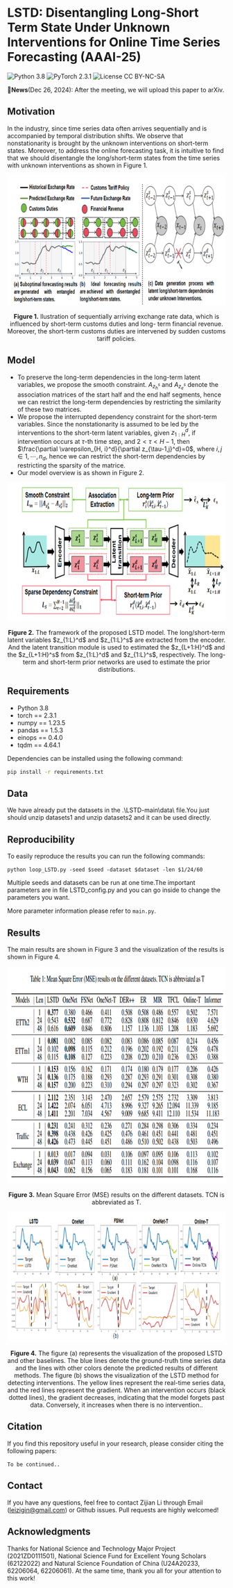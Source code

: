 # LSTD: Disentangling Long-Short Term State Under Unknown Interventions for Online Time Series Forecasting (AAAI-25)
![Python 3.8](https://img.shields.io/badge/python-3.8-green.svg?style=plastic)
![PyTorch 2.3.1](https://img.shields.io/badge/PyTorch%20-%23EE4C2C.svg?style=plastic)
![License CC BY-NC-SA](https://img.shields.io/badge/license-CC_BY--NC--SA--green.svg?style=plastic)

:triangular_flag_on_post:**News**(Dec 26, 2024): After the meeting, we will upload this paper to arXiv.

## Motivation
In the industry, since time series data often arrives sequentially and is accompanied by temporal distribution shifts. We observe that nonstationarity is brought by the unknown interventions on short-term states. Moreover, to address the online forecasting task, it is intuitive to find that we should disentangle the long/short-term states from the time series with unknown interventions as shown in Figure 1.
<p align="center">
<img src=".\LSTD-main\Image\intervention.png" height = "300" alt="" align=center />
<br><br>
<b>Figure 1.</b> llustration of sequentially arriving exchange rate data, which is influenced by short-term customs duties and long-
term financial revenue. Moreover, the short-term customs duties are intervened by sudden customs tariff policies.
</p>

## Model
- To preserve the long-term dependencies in the long-term latent variables, we propose the smooth constraint. $A_{z_h^s}$ and $A_{z_e^s}$ denote the association matrices of the start half and the end half segments, hence we can restrict the long-term dependencies by restricting the similarity of these two matrices.
- We propose the interrupted dependency constraint for the short-term variables. Since the nonstationarity is assumed to be led by the interventions to the short-term latent variables, given $z_{1:H}^d$, if intervention occurs at $\tau$-th time step, and $2<\tau<H-1$, then $\frac{\partial \varepsilon_{H, i}^d}{\partial z_{\tau-1,j}^d}=0$, where $i,j \in { 1,\cdots,n_d}$, hence we can restrict the short-term dependencies by restricting the sparsity of the matrice.
- Our model overview is as shown in Figure 2.
<p align="center">
<img src=".\LSTD-main\Image\model.png" height = "320" alt="" align=center />
<br><br>
<b>Figure 2.</b> The framework of the proposed LSTD model. The long/short-term latent variables $z_{1:L}^d$ and $z_{1:L}^s$ are extracted from the encoder. And the latent transition module is used to estimated the $z_{L+1:H}^d$ and the $z_{L+1:H}^s$ from $z_{1:L}^d$ and $z_{1:L}^s$, respectively. The long-term and short-term prior networks are used to estimate the prior distributions.

## Requirements

- Python 3.8
- torch == 2.3.1
- numpy == 1.23.5
- pandas == 1.5.3
- einops == 0.4.0
- tqdm == 4.64.1

Dependencies can be installed using the following command:
```bash
pip install -r requirements.txt
```

## Data

We have already put the datasets in the .\LSTD-main\data\ file.You just should unzip datasets1 and unzip datasets2 and it can be used directly. 
## Reproducibility

To easily reproduce the results you can run the following commands:
```
python loop_LSTD.py -seed $seed -dataset $dataset -len $1/24/60
```
Multiple seeds and datasets can be run at one time.The important parameters are in file LSTD_config.py and you can go inside to change the parameters you want.

More parameter information please refer to `main.py`.


## <span id="resultslink">Results</span>

The main results are shown in Figure 3 and the visualization of the results is shown in Figure 4.

<p align="center">
<img src=".\LSTD-main\Image\results.png" height = "500" alt="" align=center />
<br><br>
<b>Figure 3.</b> Mean Square Error (MSE) results on the different datasets. TCN is abbreviated as T.
</p>

<p align="center">
<img src=".\LSTD-main\Image\pred.png" height = "300" alt="" align=center />
<br><br>
<b>Figure 4.</b> The  figure (a) represents the visualization of the proposed LSTD and other baselines. The blue lines denote the ground-truth time series data and the lines with other colors denote the predicted results of different methods. The figure (b) shows the visualization of the LSTD method for detecting interventions. The yellow lines represent the real-time series data, and the red lines represent the gradient. When an intervention occurs (black dotted lines), the gradient decreases, indicating that the model forgets past data. Conversely, it increases when there is no intervention..
</p>



## <span id="citelink">Citation</span>
If you find this repository useful in your research, please consider citing the following papers:

```
To be continued..
```

## Contact
If you have any questions, feel free to contact Zijian Li through Email (leizigin@gmail.com) or Github issues. Pull requests are highly welcomed!

## Acknowledgments
Thanks for National Science and Technology Major Project (2021ZD0111501), National Science Fund for Excellent Young Scholars (62122022) and Natural Science Foundation of China (U24A20233, 62206064, 62206061).
At the same time, thank you all for your attention to this work! 
